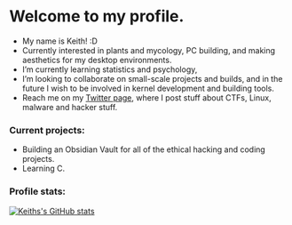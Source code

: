 # Welcome to my profile.
- My name is Keith! :D
- Currently interested in plants and mycology, PC building, and making aesthetics for my desktop environments.
- I’m currently learning statistics and psychology, 
- I’m looking to collaborate on small-scale projects and builds, and in the future I wish to be involved in kernel development and building tools.
- Reach me on my [Twitter page](https://twitter.com/keithfernandez0), where I post stuff about CTFs, Linux, malware and hacker stuff.

### Current projects:
- Building an Obsidian Vault for all of the ethical hacking and coding projects.
- Learning C.

### Profile stats:
[![Keiths's GitHub stats](https://github-readme-stats.vercel.app/api?username=keithfernandez0&count_private=true&theme=dark)](https://github.com/anuraghazra/github-readme-stats)

<!---
keithfernandez0/keithfernandez0 is a ✨ special ✨ repository because its `README.md` (this file) appears on your GitHub profile.
You can click the Preview link to take a look at your changes.
--->
